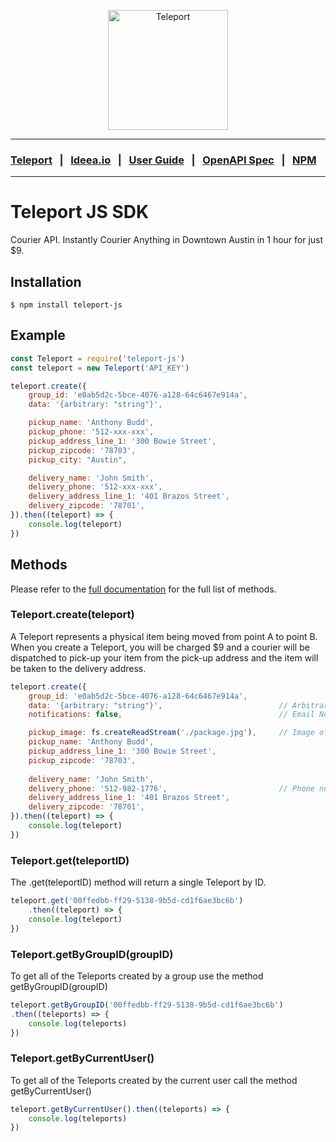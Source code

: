 <p align="center">
    <img width="192" src="https://ideea.io/static/img/teleport.png" alt="Teleport">
</p>

---

### [Teleport](https://ideea.io/teleport) &nbsp;&nbsp;|&nbsp;&nbsp; [Ideea.io](https://ideea.io) &nbsp;&nbsp;|&nbsp;&nbsp; [User Guide](https://ideea.io/docs/teleport/user-guide) &nbsp;&nbsp;|&nbsp;&nbsp; [OpenAPI Spec](https://ideea.io/docs/teleport/openapi-spec) &nbsp;&nbsp;|&nbsp;&nbsp; [NPM](https://www.npmjs.com/package/teleport-js)

---

# Teleport JS SDK

Courier API. Instantly Courier Anything in Downtown Austin in 1 hour for just $9.

## Installation

```
$ npm install teleport-js
```

## Example

```js
const Teleport = require('teleport-js')
const teleport = new Teleport('API_KEY')

teleport.create({
    group_id: 'e0ab5d2c-5bce-4076-a128-64c6467e914a',
    data: '{arbitrary: "string"}',

    pickup_name: 'Anthony Budd',
    pickup_phone: '512-xxx-xxx',
    pickup_address_line_1: '300 Bowie Street',
    pickup_zipcode: '78703',
    pickup_city: "Austin",

    delivery_name: 'John Smith',
    delivery_phone: '512-xxx-xxx',
    delivery_address_line_1: '401 Brazos Street',
    delivery_zipcode: '78701',
}).then((teleport) => {
    console.log(teleport)
})
```

## Methods

Please refer to the [full documentation](https://ideea.io/docs/teleport/user-guide) for the full list of methods.

### Teleport.create(teleport)
A Teleport represents a physical item being moved from point A to point B. When you create a Teleport, you will be charged $9 and a courier will be dispatched to pick-up your item from the pick-up address and the item will be taken to the delivery address.

```js
teleport.create({
    group_id: 'e0ab5d2c-5bce-4076-a128-64c6467e914a',
    data: '{arbitrary: "string"}',                          // Arbitrary user data
    notifications: false,                                   // Email Notifications

    pickup_image: fs.createReadStream('./package.jpg'),     // Image of the item for courier
    pickup_name: 'Anthony Budd',
    pickup_address_line_1: '300 Bowie Street',
    pickup_zipcode: '78703',
    
    delivery_name: 'John Smith',
    delivery_phone: '512-982-1776',                         // Phone number of recipient
    delivery_address_line_1: '401 Brazos Street',
    delivery_zipcode: '78701',
}).then((teleport) => {
	console.log(teleport)
})
```

### Teleport.get(teleportID)
The .get(teleportID) method will return a single Teleport by ID.

```js
teleport.get('00ffedbb-ff29-5138-9b5d-cd1f6ae3bc6b')
    .then((teleport) => {
	console.log(teleport)
})
```

### Teleport.getByGroupID(groupID)
To get all of the Teleports created by a group use the method getByGroupID(groupID)

```js
teleport.getByGroupID('00ffedbb-ff29-5138-9b5d-cd1f6ae3bc6b')
.then((teleports) => {
	console.log(teleports)
})
```

### Teleport.getByCurrentUser()
To get all of the Teleports created by the current user call the method getByCurrentUser()

```js
teleport.getByCurrentUser().then((teleports) => {
	console.log(teleports)
})
```
